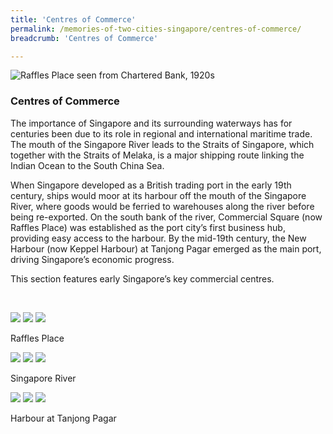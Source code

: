 ```yaml
---
title: 'Centres of Commerce'
permalink: /memories-of-two-cities-singapore/centres-of-commerce/
breadcrumb: 'Centres of Commerce'

---
```



![Raffles Place seen from Chartered Bank, 1920s](/images/centres-of-commerce/commerce-banner.jpg)
### **Centres of Commerce**

The importance of Singapore and its surrounding waterways has for centuries been due to its role in regional and international maritime trade. The mouth of the Singapore River leads to the Straits of Singapore, which together with the Straits of Melaka, is a major shipping route linking the Indian Ocean to the South China Sea.

When Singapore developed as a British trading port in the early 19th century, ships would moor at its harbour off the mouth of the Singapore River, where goods would be ferried to warehouses along the river before being re-exported. On the south bank of the river, Commercial Square (now Raffles Place) was established as the port city’s first business hub, providing easy access to the harbour. By the mid-19th century, the New Harbour (now Keppel Harbour) at Tanjong Pagar emerged as the main port, driving Singapore’s economic progress.

This section features early Singapore’s key commercial centres.

<p>&nbsp;</p>

<div class="category-stacked-area">
  
<div class="photo-stacked-wrap">
  <div class="photos">
    <img class="photo-lv-1" src="/images/centres-of-commerce/raffles-place-photo-stack-1.png">
    <img class="photo-lv-2" src="/images/centres-of-commerce/raffles-place-photo-stack-2.png">
    <img class="photo-lv-3" src="/images/centres-of-commerce/raffles-place-photo-stack-3.png">
  </div>
  <p>Raffles Place</p>
  <a class="cover" href="/memories-of-two-cities-singapore/centres-of-commerce/raffles-place/"></a>
</div> 
  
<div class="photo-stacked-wrap">
  <div class="photos">
    <img class="photo-lv-1" src="/images/centres-of-commerce/sg-river-photo-stack-1.png">
    <img class="photo-lv-2" src="/images/centres-of-commerce/sg-river-photo-stack-2.png">
    <img class="photo-lv-3" src="/images/centres-of-commerce/sg-river-photo-stack-3.png">
  </div>
  <p>Singapore River</p>
  <a class="cover" href="/memories-of-two-cities-singapore/centres-of-commerce/singapore-river/"></a>
</div>

</div>

<div class="category-stacked-area">
  
<div class="photo-stacked-wrap">
  <div class="photos">
    <img class="photo-lv-1" src="/images/centres-of-commerce/harbour-photo-stack-1.png">
    <img class="photo-lv-2" src="/images/centres-of-commerce/harbour-photo-stack-2.png">
    <img class="photo-lv-3" src="/images/centres-of-commerce/harbour-photo-stack-3.png">
  </div>
  <p>Harbour at Tanjong Pagar</p>
  <a class="cover" href="/memories-of-two-cities-singapore/centres-of-commerce/harbour-at-tanjong-pagar"></a>
</div> 

</div>
